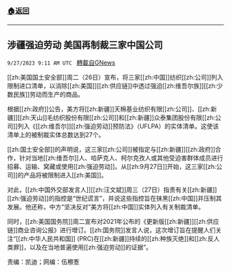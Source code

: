 ###  [:house:返回](README.md)
---


## 涉疆强迫劳动  美国再制裁三家中国公司
`9/27/2023 9:11 AM UTC ` [轉載自GNews](https://gnews.org/articles/1748291)

[[zh:美国国土安全部]]周二（26日）宣布，将三家[[zh:中国]]纺织[[zh:公司]]列入限制进口清单，以消除[[zh:美国]][[zh:供应链]]中透过强迫[[zh:维吾尔族]][[zh:少数民族]]劳动而生产的商品。

根据[[zh:政府]]公告，美方将[[zh:新疆]]天棉基业纺织有限[[zh:公司]]、[[zh:新疆]][[zh:天山]]毛纺织股份有限[[zh:公司]]和[[zh:新疆]]众泰集团股份有限[[zh:公司]]列入《[[zh:维吾尔]][[zh:强迫劳动]]预防法》（UFLPA）的实体清单。这使该清单上的被制裁实体总数达到27个。

[[zh:国土安全部]]的声明说，这三家[[zh:公司]]被指定与[[zh:新疆]][[zh:政府]]合作，针对当地[[zh:维吾尔]]人、哈萨克人、柯尔克孜人或其他受迫害群体成员进行招募、运输、窝藏或使用[[zh:强迫劳动]]。从[[zh:9月27日]]开始，这三家[[zh:公司]]的产品将被限制进入[[zh:美国]]。

对此，[[zh:中国外交部发言人]][[zh:汪文斌]]周三（27日）指责有关[[zh:新疆]][[zh:强迫劳动]]的指控是“世纪谎言”，并说这些指控旨在抹黑[[zh:中国]]并压制其发展。他还称，中方“坚决反对”美方将[[zh:中国]]实体列入有关制裁清单。

同时，[[zh:美国国务院]]周二宣布对2021年公布的《更新版[[zh:新疆]][[zh:供应链]]商业咨询公报》进行增订。[[zh:国务院]]发言人说，这次增订旨在提醒人们关注“[[zh:中华人民共和国]] (PRC)在[[zh:新疆]]持续的[[zh:种族灭绝]]和[[zh:反人类罪]]，以及在当地普遍使用[[zh:强迫劳动]]的证据”。

责编：凯迪；网编：伍檫愙
